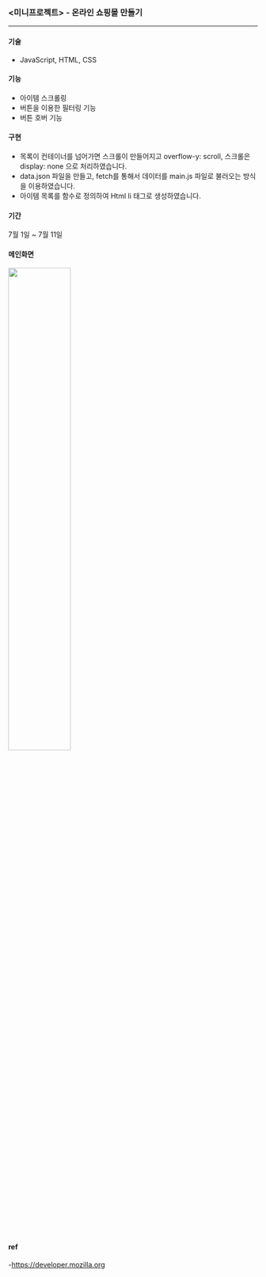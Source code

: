 
### <미니프로젝트> - 온라인 쇼핑몰 만들기
---
#### 기술
- JavaScript, HTML, CSS

#### 기능
- 아이템 스크롤링
- 버튼을 이용한 필터링 기능
- 버튼 호버 기능

#### 구현
- 목록이 컨테이너를 넘어가면 스크롤이 만들어지고 overflow-y: scroll, 스크롤은 display: none 으로 처리하였습니다.
- data.json 파일을 만들고, fetch를 통해서 데이터를 main.js 파일로 불러오는 방식을 이용하였습니다.
- 아이템 목록를 함수로 정의하여 Html li 태그로 생성하였습니다.

#### 기간
7월 1일 ~ 7월 11일

#### 메인화면
<img src="https://user-images.githubusercontent.com/58972939/178279974-2874286d-026c-4414-81c2-89898ee397e0.png" width="50%" height="50%">

#### ref
-https://developer.mozilla.org
